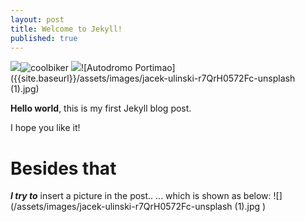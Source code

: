 ```yaml
---
layout: post
title: Welcome to Jekyll!
published: true
---
```




![]({{site.baseurl}}/)![coolbiker]({{site.baseurl}}/assets/images/Cool_bikerlady.jpg
)
![]({{site.baseurl}}/)![Autodromo Portimao]({{site.baseurl}}/assets/images/jacek-ulinski-r7QrH0572Fc-unsplash (1).jpg)

**Hello world**, this is my first Jekyll blog post.

I hope you like it!

# Besides that
 ****_I try to_**** insert a picture in the post..
... which is shown as below:
![](/assets/images/jacek-ulinski-r7QrH0572Fc-unsplash (1).jpg
)
